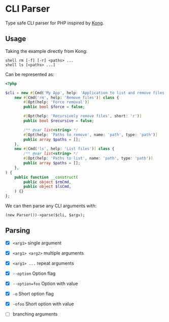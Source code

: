 CLI Parser
==========

Type safe CLI parser for PHP inspired by [Kong](https://github.com/alecthomas/kong).

Usage
-----

Taking the example directly from Kong:

```
shell rm [-f] [-r] <paths> ...
shell ls [<paths> ...]
```

Can be represented as:

```php
<?php

$cli = new #[Cmd('My App', help: 'Application to list and remove files')] class(
    new #[Cmd('rm', help: 'Remove files')] class {
        #[Opt(help: 'Force removal')]
        public bool $force = false;

        #[Opt(help: 'Recursively remove files', short: 'r')]
        public bool $recursive = false;

        /** @var list<string> */
        #[Opt(help: 'Paths to remove', name: 'path', type: 'path')]
        public array $paths = [];
    },
    new #[Cmd('ls', help: 'List files')] class {
        /** @var list<string> */
        #[Opt(help: 'Paths to list', name: 'path', type: 'path')]
        public array $paths = [];
    },
) {
    public function __construct(
        public object $rmCmd,
        public object $lsCmd,
    ) {}
};
```

We can then parse any CLI arguments with:

```
(new Parser())->parse($cli, $argv);
```



Parsing
-------

- [x] `<arg1>` single argument
- [x] `<arg1> <arg2>` multiple arguments
- [x] `<arg1> ...` repeat arguments
- [x] `--option` Option flag
- [x] `--option=foo` Option with value
- [x] `-o` Short option flag
- [x] `-ofoo` Short option with value
- [ ] branching arguments

